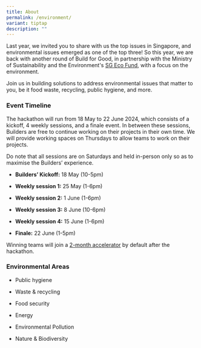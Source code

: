 ```yaml
---
title: About
permalink: /environment/
variant: tiptap
description: ""
---
```

<p>Last year, we invited you to share with us the top issues in Singapore,
and environmental issues emerged as one of the top three! So this year,
we are back with another round of Build for Good, in partnership with the
Ministry of Sustainability and the Environment's <a href="https://www.mse.gov.sg/sgecofund/" rel="noopener noreferrer nofollow" target="_blank">SG Eco Fund</a>, with a focus
on the environment.</p>
<p>Join us in building solutions to address environmental issues that matter
to you, be it food waste, recycling, public hygiene, and more.</p>
<h3><strong>Event Timeline</strong></h3>
<p>The hackathon will run from 18 May to 22 June 2024, which consists of
a kickoff, 4 weekly sessions, and a finale event. In between these sessions,
Builders are free to continue working on their projects in their own time.
We will provide working spaces on Thursdays to allow teams to work on their
projects.</p>
<p>Do note that all sessions are on Saturdays and held in-person only so
as to maximise the Builders’ experience.</p>
<ul data-tight="true" class="tight">
<li>
<p><strong>Builders’ Kickoff:</strong> 18 May (10-5pm)</p>
</li>
<li>
<p><strong>Weekly session 1:</strong> 25 May (1-6pm)</p>
</li>
<li>
<p><strong>Weekly session 2:</strong> 1 June (1-6pm)</p>
</li>
<li>
<p><strong>Weekly session 3:</strong> 8 June (10-6pm)</p>
</li>
<li>
<p><strong>Weekly session 4:</strong> 15 June (1-6pm)</p>
</li>
<li>
<p><strong>Finale:</strong> 22 June (1-5pm)</p>
</li>
</ul>
<p>Winning teams will join a <a href="accelerator-funding/" rel="noopener noreferrer nofollow" target="_blank">2-month accelerator</a> by default after the
hackathon.</p>
<h3><strong>Environmental Areas</strong></h3>
<ul data-tight="true" class="tight">
<li>
<p>Public hygiene</p>
</li>
<li>
<p>Waste &amp; recycling</p>
</li>
<li>
<p>Food security</p>
</li>
<li>
<p>Energy</p>
</li>
<li>
<p>Environmental Pollution</p>
</li>
<li>
<p>Nature &amp; Biodiversity</p>
</li>
</ul>
<p></p>